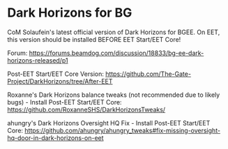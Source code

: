 # Dark Horizons for BG
CoM Solaufein's latest official version of Dark Horizons for BGEE.  On EET, this version should be installed BEFORE EET Start/EET Core!

Forum: https://forums.beamdog.com/discussion/18833/bg-ee-dark-horizons-released/p1

Post-EET Start/EET Core Version: https://github.com/The-Gate-Project/DarkHorizons/tree/After-EET

Roxanne's Dark Horizons balance tweaks (not recommended due to likely bugs) - Install Post-EET Start/EET Core: https://github.com/RoxanneSHS/DarkHorizonsTweaks/

ahungry's Dark Horizons Oversight HQ Fix - Install Post-EET Start/EET Core: https://github.com/ahungry/ahungry_tweaks#fix-missing-oversight-hq-door-in-dark-horizons-on-eet

